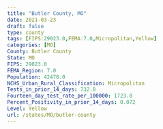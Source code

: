 ```yaml
---
title: "Butler County, MO"
date: 2021-03-23
draft: false
type: county
tags: [FIPS:29023.0,FEMA:7.0,Micropolitan,Yellow]
categories: [MO]
County: Butler County
State: MO
FIPS: 29023.0
FEMA_Region: 7.0
Population: 42478.0
NCHS_Urban_Rural_Classification: Micropolitan
Tests_in_prior_14_days: 732.0
Fourteen_day_test_rate_per_100000: 1723.0
Percent_Positivity_in_prior_14_days: 0.072
Level: Yellow
url: /states/MO/butler-county
---
```



